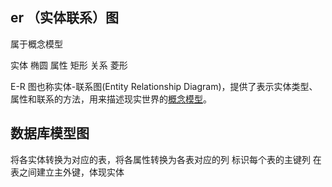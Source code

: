 ## er （实体联系）图

属于概念模型

实体 椭圆
属性 矩形
关系 菱形

E-R 图也称实体-联系图(Entity Relationship Diagram)，提供了表示实体类型、属性和联系的方法，用来描述现实世界的[概念模型](https://baike.so.com/doc/5826746-6039565.html)。

## 数据库模型图

将各实体转换为对应的表，将各属性转换为各表对应的列
标识每个表的主键列
在表之间建立主外键，体现实体
